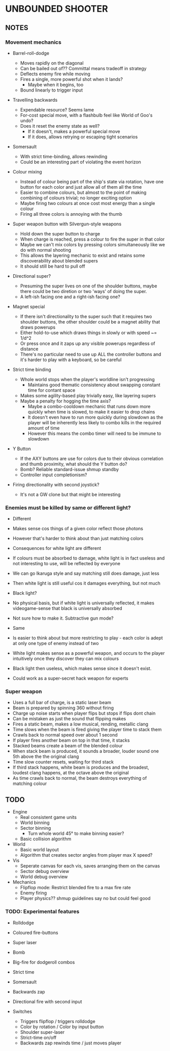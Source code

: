 
# UNBOUNDED SHOOTER

## NOTES

### Movement mechanics

- Barrel-roll-dodge
  - Moves rapidly on the diagonal
  - Can be bailed out of?? Committal means tradeoff in strategy
  - Deflects enemy fire while moving
  - Fires a single, more powerful shot when it lands?
    - Maybe when it begins, too
  - Bound linearly to trigger input

- Travelling backwards
  - Expendable resource? Seems lame
  - For-cost special move, with a flashbulb feel like World of Goo's undo?
  - Does it reset the enemy state as well?
    - If it doesn't, makes a powerful special move
    - If it does, allows retrying or escaping tight scenarios

- Somersault
  - With strict time-binding, allows rewinding
  - Could be an interesting part of violating the event horizon

- Colour mixing
  - Instead of colour being part of the ship's state via rotation, have
    one button for each color and just allow all of them all the time
  - Easier to combine colours, but almost to the point of making combining
    of colours trivial; no longer exciting option
  - Maybe firing two colours at once cost most energy than a single colour
  - Firing all three colors is annoying with the thumb

- Super weapon button with Silvergun-style weapons
  - Hold down the super button to charge
  - When charge is reached, press a colour to fire the super in that color
  - Maybe we can't mix colors by pressing colors simultaneously like we do with
    normal shooting
  - This allows the layering mechanic to exist and retains some discoverability
    about blended supers
  - It should still be hard to pull off

- Directional super?
  - Presuming the super lives on one of the shoulder buttons, maybe there could
    be two diretion or two 'ways' of doing the super.
  - A left-ish facing one and a right-ish facing one?

- Magnet special
  - If there isn't directionality to the super such that it requires two shoulder
    buttons, the other shoulder could be a magnet ability that draws powerups
  - Either hold-to-use which draws things in slowly or with speed ~= 1/d^2
  - Or press once and it zaps up any visible powerups regardless of distance
  - There's no particular need to use up ALL the controller buttons and it's
    harder to play with a keyboard, so be careful

- Strict time binding
  - Whole world stops when the player's worldline isn't progressing
    - Maintains good thematic consistency about swapping constant time for contant space
  - Makes some agility-based play trivially easy, like layering supers
  - Maybe a penalty for hogging the time axis?
    - Maybe a combo-cooldown mechanic that runs down more quickly when time is
      slowed, to make it easier to drop chains
    - It doesn't even have to run more quickly during slowdown as the player will
      be inherently less likely to combo kills in the required amount of time
    - However this means the combo timer will need to be immune to slowdown

- Y Button
  - If the AXY buttons are use for colors due to their obvious correlation and
    thumb proximity, what should the Y button do?
  - Bomb? Reliable standard-issue shmup standby
  - Controller input completionism?

- Firing directionality with second joystick?
  - It's not a GW clone but that might be interesting

### Enemies must be killed by same or different light?

- Different
 - Makes sense cos things of a given color reflect those photons
 - However that's harder to think about than just matching colors
 - Consequences for white light are different
  - If colours must be absorbed to damage, white light is in fact useless
    and not interesting to use, will be reflected by everyone
   - We can go Ikaruga style and say matching still does damage, just less
   - Then white light is still useful cos it damages everything, but not much
 - Black light?
  - No physical basis, but if white light is universally reflected, it makes
    videogame-sense that black is universally absorbed
  - Not sure how to make it. Subtractive gun mode?

- Same
 - Is easier to think about but more restricting to play - each color is
   adept at only one type of enemy instead of two
 - White light makes sense as a powerful weapon, and occurs to the player
   intuitively once they discover they can mix colours
 - Black light then useless, which makes sense since it doesn't exist.
  - Could work as a super-secret hack weapon for experts


### Super weapon

- Uses a full bar of charge, is a static laser beam
- Beam is prepared by spinning 360 without firing
- Charge up noise starts when player flips but stops if flips dont chain
- Can be mistaken as just the sound that flipping makes
- Fires a static beam, makes a low musical, rending, metallic clang
- Time slows when the beam is fired giving the player time to stack them
- Crawls back to normal speed over about 1 second
- If player fires another beam on top in that time, it stacks
 - Stacked beams create a beam of the blended colour
 - When stack beam is produced, it sounds a broader, louder sound one 5th above the
  the original clang
- Time slow counter resets, waiting for third stack
- If third stack happens, white beam is produces and the broadest, loudest
 clang happens, at the octave above the original
- As time crawls back to normal, the beam destroys everything of matching
 colour


## TODO

- Engine
  - Real consistent game units
  - World binning
  - Sector binning
    - Turn whole world 45° to make binning easier?
  - Basic collision algorithm
- World
  - Basic world layout
  - Algorithm that creates sector angles from player max X speed?
- Vis
  - Seperate canvas for each vis, saves arranging them on the canvas
  - Sector debug overview
  - World debug overview
- Mechanics
  - Flipflop mode: Restrict blended fire to a max fire rate
  - Enemy firing
  - Player physics?? shmup guidelines say no but could feel good


### TODO: Experimental features

- Rolldodge
- Coloured fire-buttons
- Super laser
- Bomb
- Big-fire for dodgeroll combos
- Strict time
- Somersault
- Backwards zap
- Directional fire with second input

- Switches
  - Triggers flipflop / triggers rolldodge
  - Color by rotation / Color by input button
  - Shoulder super-laser
  - Strict-time on/off
  - Backwards zap rewinds time / just moves player


